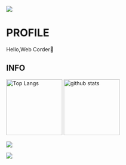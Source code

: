 ![](https://komarev.com/ghpvc/?username=koyo-code&color=ff69b4&label=PROFILE+VIEWS)

# PROFILE

Hello,Web Corder👐

## INFO

<p align="left"> 
  <img alt="Top Langs" height="150px" src="https://github-readme-stats.vercel.app/api/top-langs/?username=koyo-code&layout=compact&show_icons=true" />
  <img alt="github stats" height="150px" src="https://github-readme-stats.vercel.app/api?username=koyo-code" />
</p>

![](https://github-profile-summary-cards.vercel.app/api/cards/profile-details?username=koyo-code&theme=dracula)

![](https://skillicons.dev/icons?i=html,css,scss,js,ts,threejs,react,nextjs,astro,php,laravel,github,vscode)
